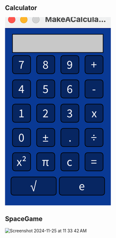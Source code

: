 ## Calculator

![Calculator](https://github.com/SofiaStahle16/Sofia-s-Programming-Portfolio-2024-2025/blob/main/images/Calc.png?raw=true)

## SpaceGame

<img width="785" alt="Screenshot 2024-11-25 at 11 33 42 AM" src="https://github.com/user-attachments/assets/17d6d2ec-250b-4cce-bf6e-ecc54e5d7850">

